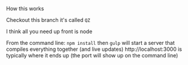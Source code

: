 How this works

Checkout this branch it's called `QZ`

I think all you need up front is node

From the command line:
`npm install`
then `gulp` will start a server that compiles everything together (and live updates)
http://localhost:3000 is typically where it ends up (the port will show up on the command line)